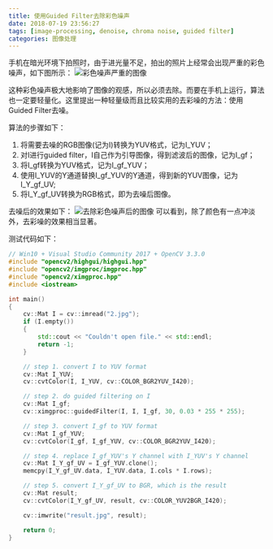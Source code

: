 ```yaml
---
title: 使用Guided Filter去除彩色噪声
date: 2018-07-19 23:56:27
tags: [image-processing, denoise, chroma noise, guided filter]
categories: 图像处理
---
```


手机在暗光环境下拍照时，由于进光量不足，拍出的照片上经常会出现严重的彩色噪声，如下图所示：
![彩色噪声严重的图像](http://o96d382wn.bkt.clouddn.com/chroma-noise-reduction-with-guided-filter-2.jpg)


这种彩色噪声极大地影响了图像的观感，所以必须去除。而要在手机上运行，算法也一定要轻量化。这里提出一种轻量级而且比较实用的去彩噪的方法：使用Guided Filter去噪。

算法的步骤如下：
1. 将需要去噪的RGB图像(记为I)转换为YUV格式，记为I_YUV；
2. 对I进行guided filter，I自己作为引导图像，得到滤波后的图像，记为I_gf；
3. 将I_gf转换为YUV格式，记为I_gf_YUV；
4. 使用I_YUV的Y通道替换I_gf_YUV的Y通道，得到新的YUV图像，记为I_Y_gf_UV;
5. 将I_Y_gf_UV转换为RGB格式，即为去噪后图像。

去噪后的效果如下：
![去除彩色噪声后的图像](http://o96d382wn.bkt.clouddn.com/chroma-noise-reduction-with-guided-filter-result.jpg)
可以看到，除了颜色有一点冲淡外，去彩噪的效果相当显著。

测试代码如下：
```cpp
// Win10 + Visual Studio Community 2017 + OpenCV 3.3.0
#include "opencv2/highgui/highgui.hpp"
#include "opencv2/imgproc/imgproc.hpp"
#include "opencv2/ximgproc.hpp"
#include <iostream>

int main()
{
	cv::Mat I = cv::imread("2.jpg");
	if (I.empty())
	{
		std::cout << "Couldn't open file." << std::endl;
		return -1;
	}

	// step 1. convert I to YUV format
	cv::Mat I_YUV;
	cv::cvtColor(I, I_YUV, cv::COLOR_BGR2YUV_I420);

	// step 2. do guided filtering on I
	cv::Mat I_gf;
	cv::ximgproc::guidedFilter(I, I, I_gf, 30, 0.03 * 255 * 255);

	// step 3. convert I_gf to YUV format
	cv::Mat I_gf_YUV;
	cv::cvtColor(I_gf, I_gf_YUV, cv::COLOR_BGR2YUV_I420);

	// step 4. replace I_gf_YUV's Y channel with I_YUV's Y channel
	cv::Mat I_Y_gf_UV = I_gf_YUV.clone();
	memcpy(I_Y_gf_UV.data, I_YUV.data, I.cols * I.rows);

	// step 5. convert I_Y_gf_UV to BGR, which is the result
	cv::Mat result;
	cv::cvtColor(I_Y_gf_UV, result, cv::COLOR_YUV2BGR_I420);

	cv::imwrite("result.jpg", result);

	return 0;
}

```